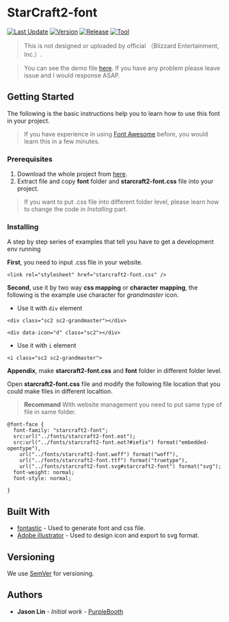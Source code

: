 # StarCraft2-font

[![Last Update](https://img.shields.io/badge/Last%20Update-February%202018-red.svg)]()
[![Version](https://img.shields.io/badge/Version-1.0.0-brightgreen.svg)]()
[![Release](https://img.shields.io/badge/Release-ver.1.0.0-green.svg)]()
[![Tool](https://img.shields.io/badge/Design%20Software-Adobe%20Illustrator-blue.svg)]()

> This is not designed or uploaded by official （Blizzard Entertainment, Inc.）.

> You can see the demo file [here](https://jason40418.github.io/starcraft2-font/icons-reference.html).
If you have any problem please leave issue and I would response ASAP.

## Getting Started

The following is the basic instructions help you to learn how to use this font in your project.

> If you have experience in using [Font Awesome](https://fontawesome.com/) before, you would learn this in a few minutes.

### Prerequisites

1. Download the whole project from [here](https://github.com/jason40418/starcraft2-font/archive/master.zip).
2. Extract file and copy **font** folder and **starcraft2-font.css** file into your project.

> If you want to put .css file into different folder level, please learn how to change the code in *Installing* part.

### Installing

A step by step series of examples that tell you have to get a development env running

**First**, you need to input .css file in your website.

```
<link rel="stylesheet" href="starcraft2-font.css" />
```

**Second**, use it by two way **css mapping** or **character mapping**, the following is the example use character for *grandmaster* icon.

* Use it with ```div``` element  
```
<div class="sc2 sc2-grandmaster"></div>
```
```
<div data-icon="d" class="sc2"></div>
```

* Use it with ```i``` element  
```
<i class="sc2 sc2-grandmaster">
```

**Appendix**, make **starcraft2-font.css** and **font** folder in different folder level.

Open **starcraft2-font.css** file and modify the following file location that you could make files in different localtion.

> **Recommand** With website management you need to put same type of file in same folder.

```
@font-face {
  font-family: "starcraft2-font";
  src:url("../fonts/starcraft2-font.eot");
  src:url("../fonts/starcraft2-font.eot?#iefix") format("embedded-opentype"),
    url("../fonts/starcraft2-font.woff") format("woff"),
    url("../fonts/starcraft2-font.ttf") format("truetype"),
    url("../fonts/starcraft2-font.svg#starcraft2-font") format("svg");
  font-weight: normal;
  font-style: normal;

}
```

## Built With

* [fontastic](http://fontastic.me/) - Used to generate font and css file.
* [Adobe illustrator](https://www.adobe.com/tw/products/illustrator.html) - Used to design icon and export to svg format.

## Versioning

We use [SemVer](http://semver.org/) for versioning.

## Authors

* **Jason Lin** - *Initial work* - [PurpleBooth](https://github.com/PurpleBooth)